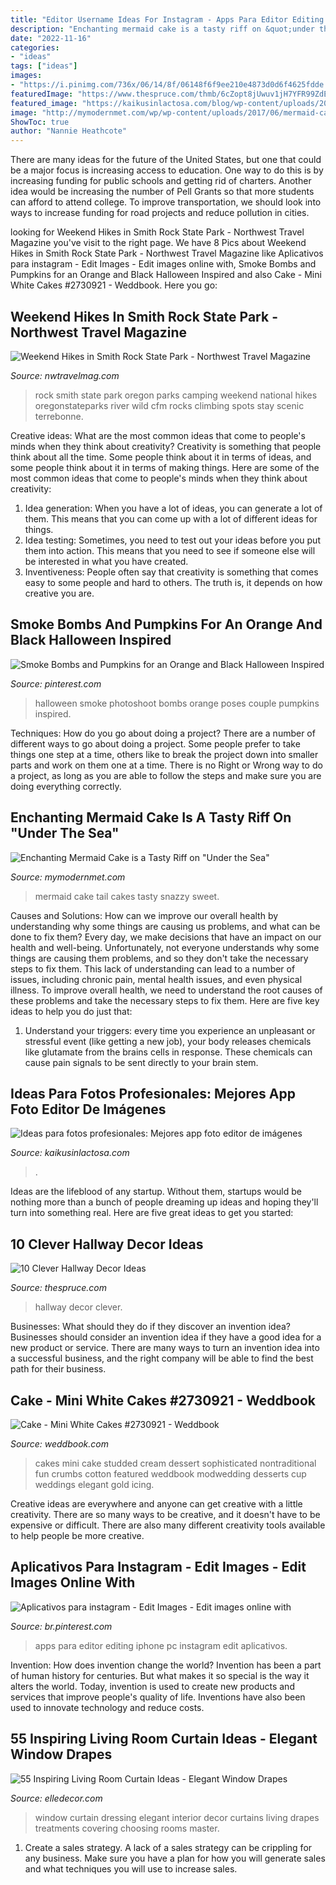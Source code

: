```yaml
---
title: "Editor Username Ideas For Instagram - Apps Para Editor Editing Iphone Pc Instagram Edit Aplicativos"
description: "Enchanting mermaid cake is a tasty riff on &quot;under the sea&quot;"
date: "2022-11-16"
categories:
- "ideas"
tags: ["ideas"]
images:
- "https://i.pinimg.com/736x/06/14/8f/06148f6f9ee210e4873d0d6f4625fdde.jpg"
featuredImage: "https://www.thespruce.com/thmb/6cZopt8jUwuv1jH7YFR99ZdE_EY=/900x1324/filters:fill(auto,1)/6_-_MyDomaine-5b4e4ecdc9e77c0037136067.jpg"
featured_image: "https://kaikusinlactosa.com/blog/wp-content/uploads/2018/09/kaiku-sin-lactosa-ideas-para-fotos-editar-fotos-aplicaciones.jpeg"
image: "http://mymodernmet.com/wp/wp-content/uploads/2017/06/mermaid-cake-9.jpg"
ShowToc: true
author: "Nannie Heathcote"
---
```



There are many ideas for the future of the United States, but one that could be a major focus is increasing access to education. One way to do this is by increasing funding for public schools and getting rid of charters. Another idea would be increasing the number of Pell Grants so that more students can afford to attend college. To improve transportation, we should look into ways to increase funding for road projects and reduce pollution in cities.

	

		
looking for Weekend Hikes in Smith Rock State Park - Northwest Travel Magazine you've visit to the right page. We have 8 Pics about Weekend Hikes in Smith Rock State Park - Northwest Travel Magazine like Aplicativos para instagram - Edit Images - Edit images online with, Smoke Bombs and Pumpkins for an Orange and Black Halloween Inspired and also Cake - Mini White Cakes #2730921 - Weddbook. Here you go:
		
    
## Weekend Hikes In Smith Rock State Park - Northwest Travel Magazine

<img loading=lazy src="http://nwtravelmag.com/wp-content/uploads/2015/05/index.jpg" onerror="this.onerror=null;this.src='https://tse4.mm.bing.net/th?id=OIP.UXYfbZ7XAUXO8MIUjjegIAHaD9&amp;pid=15.1';" alt="Weekend Hikes in Smith Rock State Park - Northwest Travel Magazine">

_Source: nwtravelmag.com_

>rock smith state park oregon parks camping weekend national hikes oregonstateparks river wild cfm rocks climbing spots stay scenic terrebonne. 

	

Creative ideas: What are the most common ideas that come to people's minds when they think about creativity?
Creativity is something that people think about all the time. Some people think about it in terms of ideas, and some people think about it in terms of making things. Here are some of the most common ideas that come to people's minds when they think about creativity: 
1. Idea generation: When you have a lot of ideas, you can generate a lot of them. This means that you can come up with a lot of different ideas for things. 
2. Idea testing: Sometimes, you need to test out your ideas before you put them into action. This means that you need to see if someone else will be interested in what you have created. 
3. Inventiveness: People often say that creativity is something that comes easy to some people and hard to others. The truth is, it depends on how creative you are.

    
## Smoke Bombs And Pumpkins For An Orange And Black Halloween Inspired

<img loading=lazy src="https://i.pinimg.com/736x/98/99/13/9899130b73de33fcdc0e2704ef87397d.jpg" onerror="this.onerror=null;this.src='https://tse4.mm.bing.net/th?id=OIP.hxZxKp9tGKfAJy84QGCf2wHaKX&amp;pid=15.1';" alt="Smoke Bombs and Pumpkins for an Orange and Black Halloween Inspired">

_Source: pinterest.com_

>halloween smoke photoshoot bombs orange poses couple pumpkins inspired. 

	

Techniques: How do you go about doing a project?
There are a number of different ways to go about doing a project. Some people prefer to take things one step at a time, others like to break the project down into smaller parts and work on them one at a time. There is no Right or Wrong way to do a project, as long as you are able to follow the steps and make sure you are doing everything correctly.

    
## Enchanting Mermaid Cake Is A Tasty Riff On &quot;Under The Sea&quot;

<img loading=lazy src="http://mymodernmet.com/wp/wp-content/uploads/2017/06/mermaid-cake-9.jpg" onerror="this.onerror=null;this.src='https://tse2.mm.bing.net/th?id=OIP.uGrS9M5iiep5Ino3vE7tIwHaLH&amp;pid=15.1';" alt="Enchanting Mermaid Cake is a Tasty Riff on &quot;Under the Sea&quot;">

_Source: mymodernmet.com_

>mermaid cake tail cakes tasty snazzy sweet. 

	

Causes and Solutions: How can we improve our overall health by understanding why some things are causing us problems, and what can be done to fix them?
Every day, we make decisions that have an impact on our health and well-being. Unfortunately, not everyone understands why some things are causing them problems, and so they don't take the necessary steps to fix them. This lack of understanding can lead to a number of issues, including chronic pain, mental health issues, and even physical illness. To improve overall health, we need to understand the root causes of these problems and take the necessary steps to fix them. Here are five key ideas to help you do just that: 
1) Understand your triggers: every time you experience an unpleasant or stressful event (like getting a new job), your body releases chemicals like glutamate from the brains cells in response. These chemicals can cause pain signals to be sent directly to your brain stem.

    
## Ideas Para Fotos Profesionales: Mejores App Foto Editor De Imágenes

<img loading=lazy src="https://kaikusinlactosa.com/blog/wp-content/uploads/2018/09/kaiku-sin-lactosa-ideas-para-fotos-editar-fotos-aplicaciones.jpeg" onerror="this.onerror=null;this.src='https://tse4.mm.bing.net/th?id=OIP.IpDsA9KF6NeATvLKRgndWQHaFd&amp;pid=15.1';" alt="Ideas para fotos profesionales: Mejores app foto editor de imágenes">

_Source: kaikusinlactosa.com_

>. 

	

Ideas are the lifeblood of any startup. Without them, startups would be nothing more than a bunch of people dreaming up ideas and hoping they'll turn into something real. Here are five great ideas to get you started: 

    
## 10 Clever Hallway Decor Ideas

<img loading=lazy src="https://www.thespruce.com/thmb/6cZopt8jUwuv1jH7YFR99ZdE_EY=/900x1324/filters:fill(auto,1)/6_-_MyDomaine-5b4e4ecdc9e77c0037136067.jpg" onerror="this.onerror=null;this.src='https://tse2.mm.bing.net/th?id=OIP.tHOp9g3foIgB1Y-k1dGoGwHaK5&amp;pid=15.1';" alt="10 Clever Hallway Decor Ideas">

_Source: thespruce.com_

>hallway decor clever. 

	

Businesses: What should they do if they discover an invention idea?
Businesses should consider an invention idea if they have a good idea for a new product or service. There are many ways to turn an invention idea into a successful business, and the right company will be able to find the best path for their business.

    
## Cake - Mini White Cakes #2730921 - Weddbook

<img loading=lazy src="http://s3.weddbook.me/t1/2/7/3/2730921/studded-mini-white-wedding-cakes.jpg" onerror="this.onerror=null;this.src='https://tse2.mm.bing.net/th?id=OIP.4Tg70L_Rax9vMN9Sb_kTkwHaKk&amp;pid=15.1';" alt="Cake - Mini White Cakes #2730921 - Weddbook">

_Source: weddbook.com_

>cakes mini cake studded cream dessert sophisticated nontraditional fun crumbs cotton featured weddbook modwedding desserts cup weddings elegant gold icing. 

	

Creative ideas are everywhere and anyone can get creative with a little creativity. There are so many ways to be creative, and it doesn't have to be expensive or difficult. There are also many different creativity tools available to help people be more creative.

    
## Aplicativos Para Instagram - Edit Images - Edit Images Online With

<img loading=lazy src="https://i.pinimg.com/736x/06/14/8f/06148f6f9ee210e4873d0d6f4625fdde.jpg" onerror="this.onerror=null;this.src='https://tse2.mm.bing.net/th?id=OIP.DgLI8TZFl8U-RXbTJM8UhgHaNK&amp;pid=15.1';" alt="Aplicativos para instagram - Edit Images - Edit images online with">

_Source: br.pinterest.com_

>apps para editor editing iphone pc instagram edit aplicativos. 

	

Invention: How does invention change the world?
Invention has been a part of human history for centuries. But what makes it so special is the way it alters the world. Today, invention is used to create new products and services that improve people's quality of life. Inventions have also been used to innovate technology and reduce costs.

    
## 55 Inspiring Living Room Curtain Ideas - Elegant Window Drapes

<img loading=lazy src="https://hips.hearstapps.com/hmg-prod.s3.amazonaws.com/images/window-dressing-04-1502120831.jpg?crop=1.00xw:0.748xh;0,0.0583xh&amp;resize=1200:*" onerror="this.onerror=null;this.src='https://tse4.mm.bing.net/th?id=OIP.dCrkZmC9eSIviW-M4Q6VFgHaDt&amp;pid=15.1';" alt="55 Inspiring Living Room Curtain Ideas - Elegant Window Drapes">

_Source: elledecor.com_

>window curtain dressing elegant interior decor curtains living drapes treatments covering choosing rooms master. 

	

1. Create a sales strategy. A lack of a sales strategy can be crippling for any business. Make sure you have a plan for how you will generate sales and what techniques you will use to increase sales.

